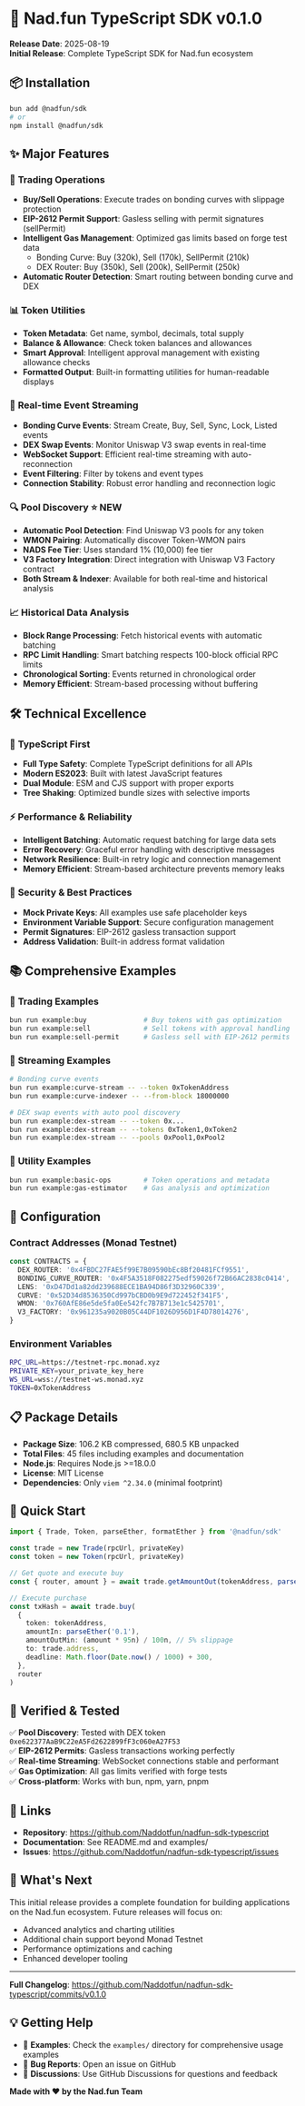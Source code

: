 # 🎉 Nad.fun TypeScript SDK v0.1.0

**Release Date**: 2025-08-19  
**Initial Release**: Complete TypeScript SDK for Nad.fun ecosystem

## 📦 Installation

```bash
bun add @nadfun/sdk
# or
npm install @nadfun/sdk
```

## ✨ Major Features

### 🚀 **Trading Operations**

- **Buy/Sell Operations**: Execute trades on bonding curves with slippage protection
- **EIP-2612 Permit Support**: Gasless selling with permit signatures (sellPermit)
- **Intelligent Gas Management**: Optimized gas limits based on forge test data
  - Bonding Curve: Buy (320k), Sell (170k), SellPermit (210k)
  - DEX Router: Buy (350k), Sell (200k), SellPermit (250k)
- **Automatic Router Detection**: Smart routing between bonding curve and DEX

### 📊 **Token Utilities**

- **Token Metadata**: Get name, symbol, decimals, total supply
- **Balance & Allowance**: Check token balances and allowances
- **Smart Approval**: Intelligent approval management with existing allowance checks
- **Formatted Output**: Built-in formatting utilities for human-readable displays

### 🔄 **Real-time Event Streaming**

- **Bonding Curve Events**: Stream Create, Buy, Sell, Sync, Lock, Listed events
- **DEX Swap Events**: Monitor Uniswap V3 swap events in real-time
- **WebSocket Support**: Efficient real-time streaming with auto-reconnection
- **Event Filtering**: Filter by tokens and event types
- **Connection Stability**: Robust error handling and reconnection logic

### 🔍 **Pool Discovery** ⭐ **NEW**

- **Automatic Pool Detection**: Find Uniswap V3 pools for any token
- **WMON Pairing**: Automatically discover Token-WMON pairs
- **NADS Fee Tier**: Uses standard 1% (10,000) fee tier
- **V3 Factory Integration**: Direct integration with Uniswap V3 Factory contract
- **Both Stream & Indexer**: Available for both real-time and historical analysis

### 📈 **Historical Data Analysis**

- **Block Range Processing**: Fetch historical events with automatic batching
- **RPC Limit Handling**: Smart batching respects 100-block official RPC limits
- **Chronological Sorting**: Events returned in chronological order
- **Memory Efficient**: Stream-based processing without buffering

## 🛠 **Technical Excellence**

### 💪 **TypeScript First**

- **Full Type Safety**: Complete TypeScript definitions for all APIs
- **Modern ES2023**: Built with latest JavaScript features
- **Dual Module**: ESM and CJS support with proper exports
- **Tree Shaking**: Optimized bundle sizes with selective imports

### ⚡ **Performance & Reliability**

- **Intelligent Batching**: Automatic request batching for large data sets
- **Error Recovery**: Graceful error handling with descriptive messages
- **Network Resilience**: Built-in retry logic and connection management
- **Memory Efficient**: Stream-based architecture prevents memory leaks

### 🔐 **Security & Best Practices**

- **Mock Private Keys**: All examples use safe placeholder keys
- **Environment Variable Support**: Secure configuration management
- **Permit Signatures**: EIP-2612 gasless transaction support
- **Address Validation**: Built-in address format validation

## 📚 **Comprehensive Examples**

### 🏪 **Trading Examples**

```bash
bun run example:buy              # Buy tokens with gas optimization
bun run example:sell             # Sell tokens with approval handling
bun run example:sell-permit      # Gasless sell with EIP-2612 permits
```

### 🔄 **Streaming Examples**

```bash
# Bonding curve events
bun run example:curve-stream -- --token 0xTokenAddress
bun run example:curve-indexer -- --from-block 18000000

# DEX swap events with auto pool discovery
bun run example:dex-stream -- --token 0x...
bun run example:dex-stream -- --tokens 0xToken1,0xToken2
bun run example:dex-stream -- --pools 0xPool1,0xPool2
```

### 💼 **Utility Examples**

```bash
bun run example:basic-ops        # Token operations and metadata
bun run example:gas-estimator    # Gas analysis and optimization
```

## 🔧 **Configuration**

### **Contract Addresses** (Monad Testnet)

```typescript
const CONTRACTS = {
  DEX_ROUTER: '0x4FBDC27FAE5f99E7B09590bEc8Bf20481FCf9551',
  BONDING_CURVE_ROUTER: '0x4F5A3518F082275edf59026f72B66AC2838c0414',
  LENS: '0xD47Dd1a82dd239688ECE1BA94D86f3D32960C339',
  CURVE: '0x52D34d8536350Cd997bCBD0b9E9d722452f341F5',
  WMON: '0x760AfE86e5de5fa0Ee542fc7B7B713e1c5425701',
  V3_FACTORY: '0x961235a9020B05C44DF1026D956D1F4D78014276',
}
```

### **Environment Variables**

```bash
RPC_URL=https://testnet-rpc.monad.xyz
PRIVATE_KEY=your_private_key_here
WS_URL=wss://testnet-ws.monad.xyz
TOKEN=0xTokenAddress
```

## 📋 **Package Details**

- **Package Size**: 106.2 KB compressed, 680.5 KB unpacked
- **Total Files**: 45 files including examples and documentation
- **Node.js**: Requires Node.js >=18.0.0
- **License**: MIT License
- **Dependencies**: Only `viem ^2.34.0` (minimal footprint)

## 🚀 **Quick Start**

```typescript
import { Trade, Token, parseEther, formatEther } from '@nadfun/sdk'

const trade = new Trade(rpcUrl, privateKey)
const token = new Token(rpcUrl, privateKey)

// Get quote and execute buy
const { router, amount } = await trade.getAmountOut(tokenAddress, parseEther('0.1'), true)

// Execute purchase
const txHash = await trade.buy(
  {
    token: tokenAddress,
    amountIn: parseEther('0.1'),
    amountOutMin: (amount * 95n) / 100n, // 5% slippage
    to: trade.address,
    deadline: Math.floor(Date.now() / 1000) + 300,
  },
  router
)
```

## 🧪 **Verified & Tested**

✅ **Pool Discovery**: Tested with DEX token `0xe622377AaB9C22eA5Fd2622899fF3c060eA27F53`  
✅ **EIP-2612 Permits**: Gasless transactions working perfectly  
✅ **Real-time Streaming**: WebSocket connections stable and performant  
✅ **Gas Optimization**: All gas limits verified with forge tests  
✅ **Cross-platform**: Works with bun, npm, yarn, pnpm

## 🔗 **Links**

- **Repository**: https://github.com/Naddotfun/nadfun-sdk-typescript
- **Documentation**: See README.md and examples/
- **Issues**: https://github.com/Naddotfun/nadfun-sdk-typescript/issues

## 🎯 **What's Next**

This initial release provides a complete foundation for building applications on the Nad.fun ecosystem. Future releases will focus on:

- Advanced analytics and charting utilities
- Additional chain support beyond Monad Testnet
- Performance optimizations and caching
- Enhanced developer tooling

---

**Full Changelog**: https://github.com/Naddotfun/nadfun-sdk-typescript/commits/v0.1.0

## 💡 **Getting Help**

- 📖 **Examples**: Check the `examples/` directory for comprehensive usage examples
- 🐛 **Bug Reports**: Open an issue on GitHub
- 💬 **Discussions**: Use GitHub Discussions for questions and feedback

**Made with ❤️ by the Nad.fun Team**
